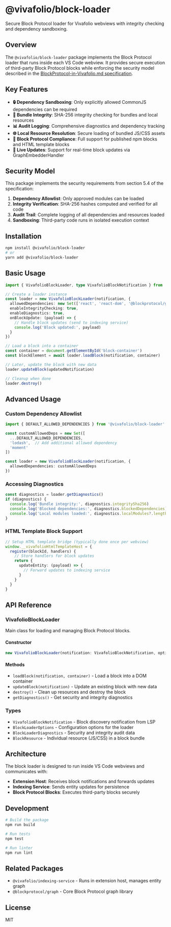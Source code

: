 # @vivafolio/block-loader

Secure Block Protocol loader for Vivafolio webviews with integrity checking and dependency sandboxing.

## Overview

The `@vivafolio/block-loader` package implements the Block Protocol loader that runs inside each VS Code webview. It provides secure execution of third-party Block Protocol blocks while enforcing the security model described in the [BlockProtocol-in-Vivafolio.md specification](../../docs/spec/BlockProtocol-in-Vivafolio.md).

## Key Features

- **🔒 Dependency Sandboxing**: Only explicitly allowed CommonJS dependencies can be required
- **🔐 Bundle Integrity**: SHA-256 integrity checking for bundles and local resources
- **📊 Audit Logging**: Comprehensive diagnostics and dependency tracking
- **🌐 Local Resource Resolution**: Secure loading of bundled JS/CSS assets
- **🎯 Block Protocol Compliance**: Full support for published npm blocks and HTML template blocks
- **🔄 Live Updates**: Support for real-time block updates via GraphEmbedderHandler

## Security Model

This package implements the security requirements from section 5.4 of the specification:

1. **Dependency Allowlist**: Only approved modules can be loaded
2. **Integrity Verification**: SHA-256 hashes computed and verified for all code
3. **Audit Trail**: Complete logging of all dependencies and resources loaded
4. **Sandboxing**: Third-party code runs in isolated execution context

## Installation

```bash
npm install @vivafolio/block-loader
# or
yarn add @vivafolio/block-loader
```

## Basic Usage

```typescript
import { VivafolioBlockLoader, type VivafolioBlockNotification } from '@vivafolio/block-loader'

// Create a loader instance
const loader = new VivafolioBlockLoader(notification, {
  allowedDependencies: new Set(['react', 'react-dom', '@blockprotocol/graph']),
  enableIntegrityChecking: true,
  enableDiagnostics: true,
  onBlockUpdate: (payload) => {
    // Handle block updates (send to indexing service)
    console.log('Block updated:', payload)
  }
})

// Load a block into a container
const container = document.getElementById('block-container')
const blockElement = await loader.loadBlock(notification, container)

// Later, update the block with new data
loader.updateBlock(updatedNotification)

// Cleanup when done
loader.destroy()
```

## Advanced Usage

### Custom Dependency Allowlist

```typescript
import { DEFAULT_ALLOWED_DEPENDENCIES } from '@vivafolio/block-loader'

const customAllowedDeps = new Set([
  ...DEFAULT_ALLOWED_DEPENDENCIES,
  'lodash',  // Add additional allowed dependency
  'moment'
])

const loader = new VivafolioBlockLoader(notification, {
  allowedDependencies: customAllowedDeps
})
```

### Accessing Diagnostics

```typescript
const diagnostics = loader.getDiagnostics()
if (diagnostics) {
  console.log('Bundle integrity:', diagnostics.integritySha256)
  console.log('Blocked dependencies:', diagnostics.blockedDependencies)
  console.log('Local modules loaded:', diagnostics.localModules?.length)
}
```

### HTML Template Block Support

```typescript
// Setup HTML template bridge (typically done once per webview)
window.__vivafolioHtmlTemplateHost = {
  register(blockId, handlers) {
    // Store handlers for block updates
    return {
      updateEntity: (payload) => {
        // Forward updates to indexing service
      }
    }
  }
}
```

## API Reference

### VivafolioBlockLoader

Main class for loading and managing Block Protocol blocks.

#### Constructor

```typescript
new VivafolioBlockLoader(notification: VivafolioBlockNotification, options?: BlockLoaderOptions)
```

#### Methods

- `loadBlock(notification, container)` - Load a block into a DOM container
- `updateBlock(notification)` - Update an existing block with new data
- `destroy()` - Clean up resources and destroy the block
- `getDiagnostics()` - Get security and integrity diagnostics

### Types

- `VivafolioBlockNotification` - Block discovery notification from LSP
- `BlockLoaderOptions` - Configuration options for the loader
- `BlockLoaderDiagnostics` - Security and integrity audit data
- `BlockResource` - Individual resource (JS/CSS) in a block bundle

## Architecture

The block loader is designed to run inside VS Code webviews and communicates with:

- **Extension Host**: Receives block notifications and forwards updates
- **Indexing Service**: Sends entity updates for persistence
- **Block Protocol Blocks**: Executes third-party blocks securely

## Development

```bash
# Build the package
npm run build

# Run tests
npm test

# Run linter
npm run lint
```

## Related Packages

- `@vivafolio/indexing-service` - Runs in extension host, manages entity graph
- `@blockprotocol/graph` - Core Block Protocol graph library

## License

MIT
